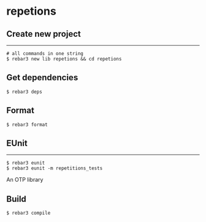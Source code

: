 repetions
=====

## Create new project

----	
	
	# all commands in one string
	$ rebar3 new lib repetions && cd repetions
	
## Get dependencies
	$ rebar3 deps	

## Format
	$ rebar3 format
	
## EUnit
-----
	$ rebar3 eunit
	$ rebar3 eunit -m repetitions_tests

An OTP library

Build
-----

    $ rebar3 compile

